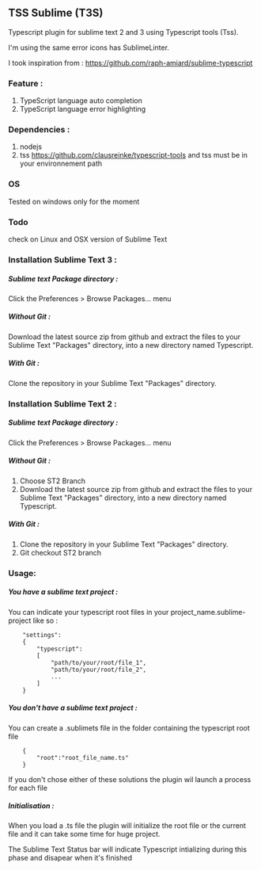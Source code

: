 TSS Sublime (T3S)
----------------------------------------------------------------------------

Typescript plugin for sublime text 2 and 3 using Typescript tools (Tss).

I'm using the same error icons has SublimeLinter.

I took inspiration from : https://github.com/raph-amiard/sublime-typescript


### Feature :
1. TypeScript language auto completion
2. TypeScript language error highlighting


### Dependencies :
1. nodejs
2. tss https://github.com/clausreinke/typescript-tools and tss must be in your environnement path

### OS
Tested on windows only for the moment

### Todo
check on Linux and OSX version of Sublime Text

### Installation Sublime Text 3 :

##### Sublime text Package directory :
Click the Preferences > Browse Packages… menu


##### Without Git : 
Download the latest source zip from github and extract the files to your Sublime Text "Packages" directory, into a new directory named Typescript.

##### With Git : 
Clone the repository in your Sublime Text "Packages" directory.


### Installation Sublime Text 2 :

##### Sublime text Package directory :
Click the Preferences > Browse Packages… menu


##### Without Git : 
1. Choose ST2 Branch
2. Download the latest source zip from github and extract the files to your Sublime Text "Packages" directory, into a new directory named Typescript.

##### With Git : 
1. Clone the repository in your Sublime Text "Packages" directory.
2. Git checkout ST2 branch



### Usage:
	
##### You have a sublime text project :
You can indicate your typescript root files in your project_name.sublime-project like so :
			
		
		"settings":
		{
			"typescript":
			[
				"path/to/your/root/file_1",
				"path/to/your/root/file_2",
				...
			]
		}
		

##### You don't have a sublime text project :
You can create a .sublimets file in the folder containing the typescript root file


		{
			"root":"root_file_name.ts"
		}


If you don't chose either of these solutions the plugin wil launch a process for each file

##### Initialisation :
When you load a .ts file the plugin will initialize the root file or the current file and it can take some time for huge project.

The Sublime Text Status bar will indicate Typescript intializing during this phase and disapear when it's finished